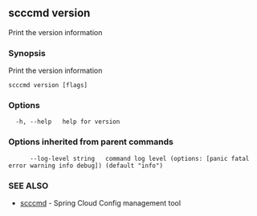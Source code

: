 ## scccmd version

Print the version information

### Synopsis

Print the version information

```
scccmd version [flags]
```

### Options

```
  -h, --help   help for version
```

### Options inherited from parent commands

```
      --log-level string   command log level (options: [panic fatal error warning info debug]) (default "info")
```

### SEE ALSO

* [scccmd](scccmd.md)	 - Spring Cloud Config management tool

